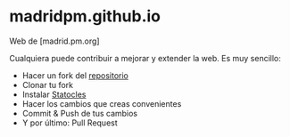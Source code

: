 # madridpm.github.io

Web de [madrid.pm.org]

Cualquiera puede contribuir a mejorar y extender la web. Es muy sencillo:

* Hacer un fork del [repositorio](https://github.com/madridpm/madridpm.github.io)
* Clonar tu fork
* Instalar [Statocles](http://preaction.me/statocles/)
* Hacer los cambios que creas convenientes
* Commit & Push de tus cambios
* Y por último: Pull Request


